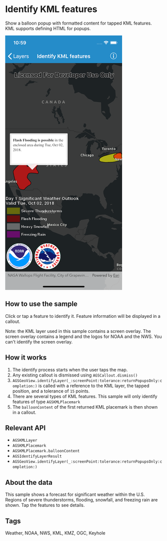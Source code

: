 # Identify KML features

Show a balloon popup with formatted content for tapped KML features. KML supports defining HTML for popups.

![](image1.png)

## How to use the sample

Click or tap a feature to identify it. Feature information will be displayed in a callout. 

Note: the KML layer used in this sample contains a screen overlay. The screen overlay contains a legend and the logos for NOAA and the NWS. You can't identify the screen overlay.

## How it works

1. The identify process starts when the user taps the map. 
2. Any existing callout is dismissed using `AGSCallout.dismiss()`
3. `AGSGeoView.identifyLayer(_:screenPoint:tolerance:returnPopupsOnly:completion:)` is called with a reference to the KML layer, the tapped position, and a tolerance of `15` points.
4. There are several types of KML features. This sample will only identify features of type `AGSKMLPlacemark`
5. The `balloonContent` of the first returned KML placemark is then shown in a callout.

## Relevant API

* `AGSKMLLayer`
* `AGSKMLPlacemark`
* `AGSKMLPlacemark.balloonContent`
* `AGSIdentifyLayerResult`
* `AGSGeoView.identifyLayer(_:screenPoint:tolerance:returnPopupsOnly:completion:)`

## About the data

This sample shows a forecast for significant weather within the U.S. Regions of severe thunderstorms, flooding, snowfall, and freezing rain are shown. Tap the features to see details.

## Tags

Weather, NOAA, NWS, KML, KMZ, OGC, Keyhole